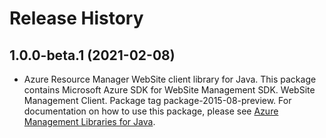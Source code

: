 # Release History

## 1.0.0-beta.1 (2021-02-08)

- Azure Resource Manager WebSite client library for Java. This package contains Microsoft Azure SDK for WebSite Management SDK. WebSite Management Client. Package tag package-2015-08-preview. For documentation on how to use this package, please see [Azure Management Libraries for Java](https://aka.ms/azsdk/java/mgmt).

